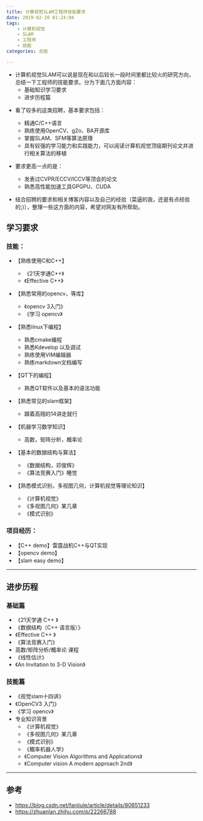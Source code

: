 ```yaml
---
title: 计算视觉SLAM工程师技能要求
date: 2019-02-28 01:24:04
tags:
    - 计算机视觉
    - SLAM
    - 工程师
    - 技能
categories: 总结

---
```



+ 计算机视觉SLAM可以说是现在和以后较长一段时间里都比较火的研究方向，总结一下工程师的技能要求。分为下面几方面内容：
    + 基础知识学习要求
    + 进步历程篇

<!-- More -->

+ 看了较多的这类招聘，基本要求包括：
    + 精通C/C++语言
    + 熟练使用OpenCV、g2o、BA开源库
    + 掌握SLAM、SFM等算法原理
    + 具有较强的学习能力和实践能力，可以阅读计算机视觉顶级期刊论文并进行相关算法的移植

+ 要求更高一点的是：
    + 发表过CVPR/ECCV/ICCV等顶会的论文
    + 熟悉高性能加速工具GPGPU、CUDA

+ 结合招聘的要求和相关博客内容以及自己的经验（菜逼的我，还是有点经验的;)），整理一些这方面的内容，希望对网友有所帮助。


## 学习要求
### 技能：
+ 【熟练使用C和C++】
    + 《21天学通C++》
    + 《Effective C++》

+ 【熟悉常用的opencv，等库】
    + 《opencv 3入门》
    + 《学习 opencv》

+ 【熟悉linux下编程】
    + 熟悉cmake编程
    + 熟悉Kdevelop 以及调试
    + 熟练使用VIM编辑器
    + 熟练markdown文档编写

+ 【QT下的编程】
    + 熟悉QT软件以及基本的语法功能

+ 【熟悉常见的slam框架】
    + 跟着高翔的14讲走就行

+ 【机器学习数学知识】
    + 高数，矩阵分析，概率论

+ 【基本的数据结构与算法】
    + 《数据结构，邓俊辉》
    + 《算法竞赛入门》睡觉

+ 【熟悉模式识别，多视图几何，计算机视觉等理论知识】
    + 《计算机视觉》
    + 《多视图几何》某几章
    + 《模式识别》

### 项目经历：
+ 【C++ demo】雷霆战机C++与QT实现
+ 【opencv demo】
+ 【slam easy demo】

---

## 进步历程

### 基础篇
+ 《21天学通 C++ 》
+ 《数据结构（C++ 语言版）》
+ 《Effective C++ 》
+ 《算法竞赛入门》
+ 高数/矩阵分析/概率论 课程
+ 《线性估计》
+ 《An Invitation to 3-D Vision》

### 技能篇
+ 《视觉slam十四讲》
+ 《OpenCV3 入门》
+ 《学习 opencv》
+ 专业知识背景
    + 《计算机视觉》
    + 《多视图几何》某几章
    + 《模式识别》
    + 《概率机器人学》
    + 《Computer Vision Algorithms and Applications》
    + 《Computer vision A modern approach 2nd》

---

## 参考
+ https://blog.csdn.net/fanjiule/article/details/80851233
+ https://zhuanlan.zhihu.com/p/22266788

